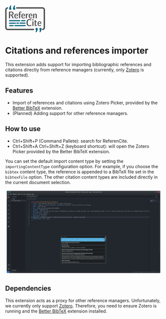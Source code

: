 ![Screenshot](images/icon.png)

# Citations and references importer

This extension adds support for importing bibliographic references and citations directly from reference managers (currently, only [Zotero](https://www.zotero.org/) is supported).

## Features

- Import of references and citations using Zotero Picker, provided by the [Better BibTeX](https://retorque.re/zotero-better-bibtex/) extension.
- (Planned) Adding support for other reference managers.

## How to use

- Ctrl+Shift+P (Command Pallete): search for ReferenCite.
- Ctrl+Shift+A Ctrl+Shift+Z (keyboard shortcut): will open the Zotero Picker provided by the Better BibTeX extension.

You can set the default import content type by setting the `importingContentType` configuration option. For example, if you choose the `bibtex` content type, the reference is appended to a BibTeX file set in the `bibtexFile` option. The other citation content types are included directly in the current document selection.

![Screenshot](images/screenshot.png)

## Dependencies

This extension acts as a proxy for other reference managers. Unfortunately, we currently only support [Zotero](https://www.zotero.org/). Therefore, you need to ensure Zotero is running and the [Better BibTeX](https://retorque.re/zotero-better-bibtex/) extension installed.